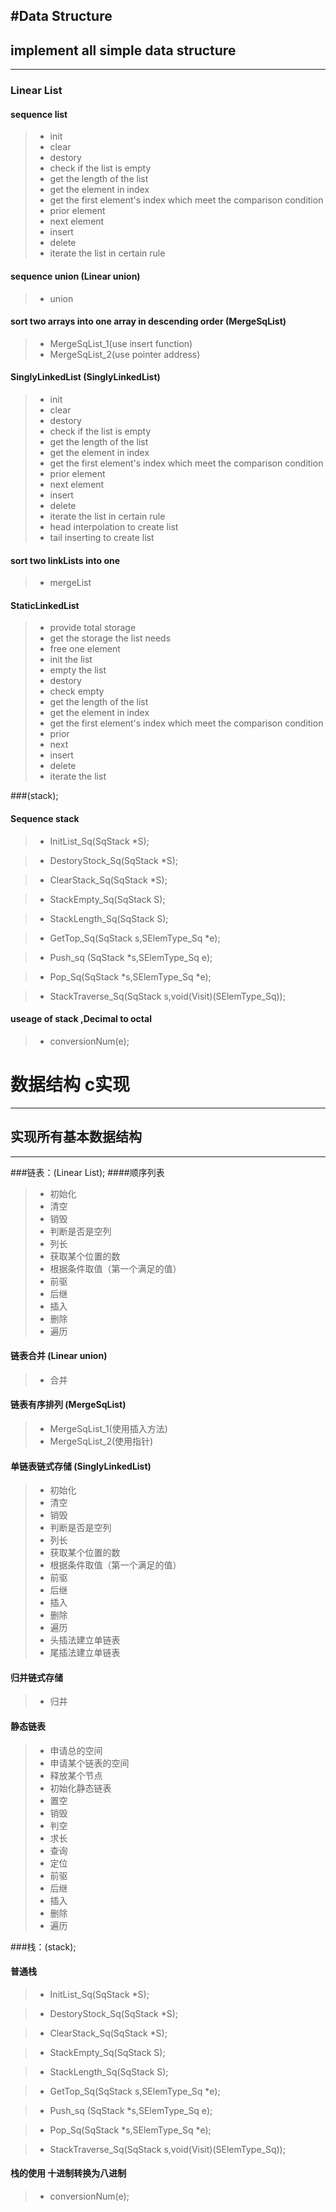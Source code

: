 
#Data Structure
--------
implement all simple data structure
--
----
### Linear List
#### sequence list
> * init
> * clear
> * destory
> * check if the list is empty
> * get the length of the list
> * get the element in index
> * get the first element's index which meet the comparison condition
> * prior element
> * next element
> * insert
> * delete
> * iterate the list in certain rule

#### sequence union (Linear union)
> * union

#### sort two arrays into one array in descending order (MergeSqList)
> * MergeSqList_1(use insert function)
> * MergeSqList_2(use pointer address)

#### SinglyLinkedList (SinglyLinkedList)
> * init
> * clear
> * destory
> * check if the list is empty
> * get the length of the list
> * get the element in index
> * get the first element's index which meet the comparison condition
> * prior element
> * next element
> * insert
> * delete
> * iterate the list in certain rule
> * head interpolation to create list
> * tail inserting to create list

#### sort two linkLists into one
> * mergeList

#### StaticLinkedList
> * provide total storage
> * get the storage the list needs
> * free one element
> * init the list
> * empty the list
> * destory
> * check empty
> * get the length of the list
> * get the element in index
> * get the first element's index which meet the comparison condition
> * prior
> * next
> * insert
> * delete
> * iterate the list

###(stack);
#### Sequence stack
> * InitList_Sq(SqStack *S);

> * DestoryStock_Sq(SqStack *S);

> * ClearStack_Sq(SqStack *S);

> * StackEmpty_Sq(SqStack S);

> * StackLength_Sq(SqStack S);

> * GetTop_Sq(SqStack s,SElemType_Sq *e);

> * Push_sq (SqStack *s,SElemType_Sq e);

> * Pop_Sq(SqStack *s,SElemType_Sq *e);

> * StackTraverse_Sq(SqStack s,void(Visit)(SElemType_Sq));

#### useage of stack ,Decimal to octal
> * conversionNum(e);

# 数据结构 c实现

------
实现所有基本数据结构
--
----
###链表：(Linear List);
####顺序列表
> * 初始化
> * 清空
> * 销毁
> * 判断是否是空列
> * 列长
> * 获取某个位置的数
> * 根据条件取值（第一个满足的值）
> * 前驱
> * 后继
> * 插入
> * 删除
> * 遍历

#### 链表合并 (Linear union)
> * 合并

#### 链表有序排列 (MergeSqList)
> * MergeSqList_1(使用插入方法)
> * MergeSqList_2(使用指针)

#### 单链表链式存储 (SinglyLinkedList)
> * 初始化
> * 清空
> * 销毁
> * 判断是否是空列
> * 列长
> * 获取某个位置的数
> * 根据条件取值（第一个满足的值）
> * 前驱
> * 后继
> * 插入
> * 删除
> * 遍历
> * 头插法建立单链表
> * 尾插法建立单链表

#### 归并链式存储
> * 归并

#### 静态链表
> * 申请总的空间
> * 申请某个链表的空间
> * 释放某个节点
> * 初始化静态链表
> * 置空
> * 销毁
> * 判空
> * 求长
> * 查询
> * 定位
> * 前驱
> * 后继
> * 插入
> * 删除
> * 遍历

###栈：(stack);
#### 普通栈
> * InitList_Sq(SqStack *S);

> * DestoryStock_Sq(SqStack *S);

> * ClearStack_Sq(SqStack *S);

> * StackEmpty_Sq(SqStack S);

> * StackLength_Sq(SqStack S);

> * GetTop_Sq(SqStack s,SElemType_Sq *e);

> * Push_sq (SqStack *s,SElemType_Sq e);

> * Pop_Sq(SqStack *s,SElemType_Sq *e);

> * StackTraverse_Sq(SqStack s,void(Visit)(SElemType_Sq));

#### 栈的使用 十进制转换为八进制
> * conversionNum(e);